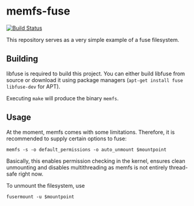# memfs-fuse
[![Build Status](https://travis-ci.org/tniessen/memfs-fuse.svg?branch=master)](https://travis-ci.org/tniessen/memfs-fuse)

This repository serves as a very simple example of a fuse filesystem.

## Building

libfuse is required to build this project. You can either build libfuse from source or download it
using package managers (`apt-get install fuse libfuse-dev` for APT).

Executing `make` will produce the binary `memfs`.

## Usage

At the moment, memfs comes with some limitations. Therefore, it is recommended to supply certain
options to fuse:

    memfs -s -o default_permissions -o auto_unmount $mountpoint

Basically, this enables permission checking in the kernel, ensures clean unmounting and disables
multithreading as memfs is not entirely thread-safe right now.

To unmount the filesystem, use

    fusermount -u $mountpoint

